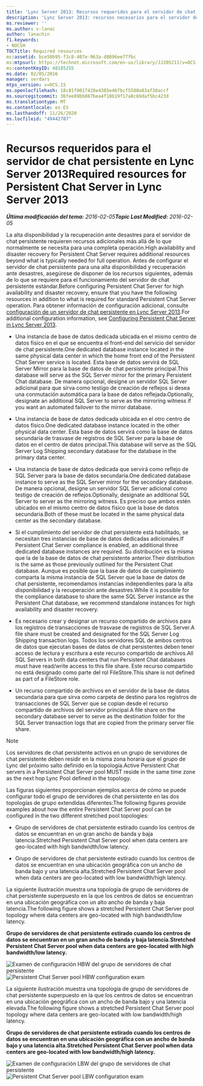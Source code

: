 ```yaml
---
title: 'Lync Server 2013: Recursos requeridos para el servidor de chat persistente'
description: 'Lync Server 2013: recursos necesarios para el servidor de chat persistente.'
ms.reviewer: ''
ms.author: v-lanac
author: lanachin
f1.keywords:
- NOCSH
TOCTitle: Required resources
ms:assetid: bce50b95-f3c8-407e-963a-d8896ee77fbc
ms:mtpsurl: https://technet.microsoft.com/en-us/library/JJ205211(v=OCS.15)
ms:contentKeyID: 48185255
ms.date: 02/05/2016
manager: serdars
mtps_version: v=OCS.15
ms.openlocfilehash: 18c81f0017428e4305e46fbcf5580a83af38accf
ms.sourcegitcommit: 36fee89bb887bea4f18b19f17a8c69daf5bc423d
ms.translationtype: MT
ms.contentlocale: es-ES
ms.lasthandoff: 11/26/2020
ms.locfileid: "49442707"
---
```

# <a name="required-resources-for-persistent-chat-server-in-lync-server-2013"></a><span data-ttu-id="55d77-103">Recursos requeridos para el servidor de chat persistente en Lync Server 2013</span><span class="sxs-lookup"><span data-stu-id="55d77-103">Required resources for Persistent Chat Server in Lync Server 2013</span></span>

<div data-xmlns="http://www.w3.org/1999/xhtml">

<div class="topic" data-xmlns="http://www.w3.org/1999/xhtml" data-msxsl="urn:schemas-microsoft-com:xslt" data-cs="https://msdn.microsoft.com/">

<div data-asp="https://msdn2.microsoft.com/asp">



</div>

<div id="mainSection">

<div id="mainBody"><span data-ttu-id="55d77-104">

<span> </span></span><span class="sxs-lookup"><span data-stu-id="55d77-104">

<span> </span></span></span>

<span data-ttu-id="55d77-105">_**Última modificación del tema:** 2016-02-05_</span><span class="sxs-lookup"><span data-stu-id="55d77-105">_**Topic Last Modified:** 2016-02-05_</span></span>

<span data-ttu-id="55d77-106">La alta disponibilidad y la recuperación ante desastres para el servidor de chat persistente requieren recursos adicionales más allá de lo que normalmente se necesita para una completa operación.</span><span class="sxs-lookup"><span data-stu-id="55d77-106">High availability and disaster recovery for Persistent Chat Server requires additional resources beyond what is typically needed for full operation.</span></span> <span data-ttu-id="55d77-107">Antes de configurar el servidor de chat persistente para una alta disponibilidad y recuperación ante desastres, asegúrese de disponer de los recursos siguientes, además de lo que se requiere para el funcionamiento del servidor de chat persistente estándar.</span><span class="sxs-lookup"><span data-stu-id="55d77-107">Before configuring Persistent Chat Server for high availability and disaster recovery, ensure that you have the following resources in addition to what is required for standard Persistent Chat Server operation.</span></span> <span data-ttu-id="55d77-108">Para obtener información de configuración adicional, consulte [configuración de un servidor de chat persistente en Lync Server 2013](lync-server-2013-configuring-persistent-chat-server.md).</span><span class="sxs-lookup"><span data-stu-id="55d77-108">For additional configuration information, see [Configuring Persistent Chat Server in Lync Server 2013](lync-server-2013-configuring-persistent-chat-server.md).</span></span>

  - <span data-ttu-id="55d77-109">Una instancia de base de datos dedicada ubicada en el mismo centro de datos físico en el que se encuentra el front-end del servicio del servidor de chat persistente.</span><span class="sxs-lookup"><span data-stu-id="55d77-109">One dedicated database instance located in the same physical data center in which the home front end of the Persistent Chat Server service is located.</span></span> <span data-ttu-id="55d77-110">Esta base de datos servirá de SQL Server Mirror para la base de datos de chat persistente principal.</span><span class="sxs-lookup"><span data-stu-id="55d77-110">This database will serve as the SQL Server mirror for the primary Persistent Chat database.</span></span> <span data-ttu-id="55d77-111">De manera opcional, designe un servidor SQL Server adicional para que sirva como testigo de creación de reflejos si desea una conmutación automática para la base de datos reflejada.</span><span class="sxs-lookup"><span data-stu-id="55d77-111">Optionally, designate an additional SQL Server to serve as the mirroring witness if you want an automated failover to the mirror database.</span></span>

  - <span data-ttu-id="55d77-112">Una instancia de base de datos dedicada ubicada en el otro centro de datos físico.</span><span class="sxs-lookup"><span data-stu-id="55d77-112">One dedicated database instance located in the other physical data center.</span></span> <span data-ttu-id="55d77-113">Esta base de datos servirá como la base de datos secundaria de trasvase de registros de SQL Server para la base de datos en el centro de datos principal.</span><span class="sxs-lookup"><span data-stu-id="55d77-113">This database will serve as the SQL Server Log Shipping secondary database for the database in the primary data center.</span></span>

  - <span data-ttu-id="55d77-114">Una instancia de base de datos dedicada que servirá como reflejo de SQL Server para la base de datos secundaria.</span><span class="sxs-lookup"><span data-stu-id="55d77-114">One dedicated database instance to serve as the SQL Server mirror for the secondary database.</span></span> <span data-ttu-id="55d77-115">De manera opcional, designe un servidor SQL Server adicional como testigo de creación de reflejos.</span><span class="sxs-lookup"><span data-stu-id="55d77-115">Optionally, designate an additional SQL Server to server as the mirroring witness.</span></span> <span data-ttu-id="55d77-116">Es preciso que ambos estén ubicados en el mismo centro de datos físico que la base de datos secundaria.</span><span class="sxs-lookup"><span data-stu-id="55d77-116">Both of these must be located in the same physical data center as the secondary database.</span></span>

  - <span data-ttu-id="55d77-117">Si el cumplimiento del servidor de chat persistente está habilitado, se necesitan tres instancias de base de datos dedicadas adicionales.</span><span class="sxs-lookup"><span data-stu-id="55d77-117">If Persistent Chat Server compliance is enabled, an additional three dedicated database instances are required.</span></span> <span data-ttu-id="55d77-118">Su distribución es la misma que la de la base de datos de chat persistente anterior.</span><span class="sxs-lookup"><span data-stu-id="55d77-118">Their distribution is the same as those previously outlined for the Persistent Chat database.</span></span> <span data-ttu-id="55d77-119">Aunque es posible que la base de datos de cumplimiento comparta la misma instancia de SQL Server que la base de datos de chat persistente, recomendamos instancias independientes para la alta disponibilidad y la recuperación ante desastres.</span><span class="sxs-lookup"><span data-stu-id="55d77-119">While it is possible for the compliance database to share the same SQL Server instance as the Persistent Chat database, we recommend standalone instances for high availability and disaster recovery.</span></span>

  - <span data-ttu-id="55d77-120">Es necesario crear y designar un recurso compartido de archivos para los registros de transacciones de trasvase de registros de SQL Server.</span><span class="sxs-lookup"><span data-stu-id="55d77-120">A file share must be created and designated for the SQL Server Log Shipping transaction logs.</span></span> <span data-ttu-id="55d77-121">Todos los servidores SQL de ambos centros de datos que ejecutan bases de datos de chat persistentes deben tener acceso de lectura y escritura a este recurso compartido de archivos.</span><span class="sxs-lookup"><span data-stu-id="55d77-121">All SQL Servers in both data centers that run Persistent Chat databases must have read/write access to this file share.</span></span> <span data-ttu-id="55d77-122">Este recurso compartido no está designado como parte del rol FileStore.</span><span class="sxs-lookup"><span data-stu-id="55d77-122">This share is not defined as part of a FileStore role.</span></span>

  - <span data-ttu-id="55d77-123">Un recurso compartido de archivos en el servidor de la base de datos secundaria para que sirva como carpeta de destino para los registros de transacciones de SQL Server que se copian desde el recurso compartido de archivos del servidor principal.</span><span class="sxs-lookup"><span data-stu-id="55d77-123">A file share on the secondary database server to serve as the destination folder for the SQL Server transaction logs that are copied from the primary server file share.</span></span>

<div>


> [!NOTE]  
> <span data-ttu-id="55d77-124">Los servidores de chat persistente activos en un grupo de servidores de chat persistente deben residir en la misma zona horaria que el grupo de Lync del próximo salto definido en la topología.</span><span class="sxs-lookup"><span data-stu-id="55d77-124">Active Persistent Chat servers in a Persistent Chat Server pool MUST reside in the same time zone as the next hop Lync Pool defined in the topology.</span></span>



</div>

<span data-ttu-id="55d77-125">Las figuras siguientes proporcionan ejemplos acerca de cómo se puede configurar todo el grupo de servidores de chat persistente en las dos topologías de grupo extendidas diferentes:</span><span class="sxs-lookup"><span data-stu-id="55d77-125">The following figures provide examples about how the entire Persistent Chat Server pool can be configured in the two different stretched pool topologies:</span></span>

  - <span data-ttu-id="55d77-126">Grupo de servidores de chat persistente estirado cuando los centros de datos se encuentran en un gran ancho de banda y baja latencia.</span><span class="sxs-lookup"><span data-stu-id="55d77-126">Stretched Persistent Chat Server pool when data centers are geo-located with high bandwidth/low latency.</span></span>

  - <span data-ttu-id="55d77-127">Grupo de servidores de chat persistente estirado cuando los centros de datos se encuentran en una ubicación geográfica con un ancho de banda bajo y una latencia alta.</span><span class="sxs-lookup"><span data-stu-id="55d77-127">Stretched Persistent Chat Server pool when data centers are geo-located with low bandwidth/high latency.</span></span>

<span data-ttu-id="55d77-128">La siguiente ilustración muestra una topología de grupo de servidores de chat persistente superpuesto en la que los centros de datos se encuentran en una ubicación geográfica con un alto ancho de banda y baja latencia.</span><span class="sxs-lookup"><span data-stu-id="55d77-128">The following figure shows a stretched Persistent Chat Server pool topology where data centers are geo-located with high bandwidth/low latency.</span></span>

<span data-ttu-id="55d77-129">**Grupo de servidores de chat persistente estirado cuando los centros de datos se encuentran en un gran ancho de banda y baja latencia.**</span><span class="sxs-lookup"><span data-stu-id="55d77-129">**Stretched Persistent Chat Server pool when data centers are geo-located with high bandwidth/low latency.**</span></span>

<span data-ttu-id="55d77-130">![Examen de configuración HBW del grupo de servidores de chat persistente](images/JJ205211.55d10910-c824-41e6-bed2-08d13a2abd65(OCS.15).jpg "Examen de configuración HBW del grupo de servidores de chat persistente")</span><span class="sxs-lookup"><span data-stu-id="55d77-130">![Persistent Chat Server pool HBW configuration exam](images/JJ205211.55d10910-c824-41e6-bed2-08d13a2abd65(OCS.15).jpg "Persistent Chat Server pool HBW configuration exam")</span></span>

<span data-ttu-id="55d77-131">La siguiente ilustración muestra una topología de grupo de servidores de chat persistente superpuesto en la que los centros de datos se encuentran en una ubicación geográfica con un ancho de banda bajo y una latencia elevada.</span><span class="sxs-lookup"><span data-stu-id="55d77-131">The following figure shows a stretched Persistent Chat Server pool topology where data centers are geo-located with low bandwidth/high latency.</span></span>

<span data-ttu-id="55d77-132">**Grupo de servidores de chat persistente estirado cuando los centros de datos se encuentran en una ubicación geográfica con un ancho de banda bajo y una latencia alta.**</span><span class="sxs-lookup"><span data-stu-id="55d77-132">**Stretched Persistent Chat Server pool when data centers are geo-located with low bandwidth/high latency.**</span></span>

<span data-ttu-id="55d77-133">![Examen de configuración LBW del grupo de servidores de chat persistente](images/JJ205211.586b0a3a-3767-4991-944f-ee54389512aa(OCS.15).jpg "Examen de configuración LBW del grupo de servidores de chat persistente")</span><span class="sxs-lookup"><span data-stu-id="55d77-133">![Persistent Chat Server pool LBW configuration exam](images/JJ205211.586b0a3a-3767-4991-944f-ee54389512aa(OCS.15).jpg "Persistent Chat Server pool LBW configuration exam")</span></span>

<span data-ttu-id="55d77-134"></div>

<span> </span>

</div>

</div>

</span><span class="sxs-lookup"><span data-stu-id="55d77-134"></div>

<span> </span>

</div>

</div>

</span></span></div>

